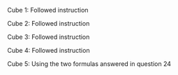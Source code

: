 Cube 1: Followed instruction

Cube 2: Followed instruction

Cube 3: Followed instruction

Cube 4: Followed instruction

Cube 5: Using the two formulas answered in question 24
